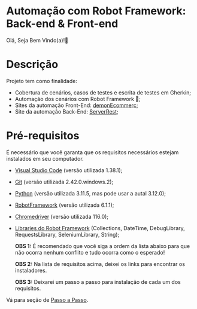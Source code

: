 # Automação com Robot Framework: Back-end & Front-end
Olá, Seja Bem Vindo(a)!🤖
# Descrição
Projeto tem como finalidade:
  - Cobertura de cenários, casos de testes e escrita de testes em Gherkin;
  - Automação dos cenários com Robot Framework 🤖;
  - Sites da automação Front-End: [demonEcommerc](https://demo.nopcommerce.com/);
  - Site da automação Back-End:  [ServerRest](https://serverest.dev/);
# Pré-requisitos 
É necessário que você garanta que os requisitos necessários estejam instalados em seu computador. 
  - [Visual Studio Code](https://code.visualstudio.com/download) (versão utilizada 1.38.1);
  - [Git](https://git-scm.com/downloads) (versão utilizada 2.42.0.windows.2);
  - [Python](https://www.python.org/downloads/) (versão utilizada 3.11.5, mas pode usar a autal 3.12.0);
  - [RobotFramework](https://robotframework.org/?tab=1#getting-started) (versão utilizada 6.1.1);
  - [Chromedriver](https://chromedriver.chromium.org/) (versão utilizada 116.0);
  - [Libraries do Robot Framework](https://robotframework.org/?tab=libraries#resources) (Collections, DateTime, DebugLibrary, RequestsLibrary, SeleniumLibrary, String);

    **OBS 1:** É recomendado que você siga a ordem da lista abaixo para que não ocorra nenhum conflito e tudo ocorra como o esperado!

    **OBS 2:** Na lista de requisitos acima, deixei os links para encontrar os instaladores.

    **OBS 3:** Deixarei um passo a passo para instalação de cada um dos requisitos. 

Vá para seção de [Passo a Passo](https://github.com/VinSouss/Automacao-Front-End-Back-End/blob/main/steps/0.md).
